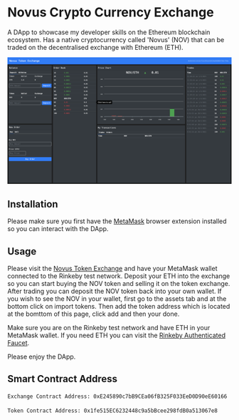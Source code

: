# Novus Crypto Currency Exchange

A DApp to showcase my developer skills on the Ethereum blockchain ecosystem. Has a native cryptocurrency called 'Novus' (NOV) that can be traded on the decentralised exchange with Ethereum (ETH).

![Novus Cryptocurrency Exchange](/public/novus_token_exchange.png 'Novus Token Exchange')

## Installation

Please make sure you first have the [MetaMask](https://metamask.io/) browser extension installed so you can interact with the DApp.

## Usage

Please visit the [Novus Token Exchange](https://eu4cp-qaaaa-aaaad-qazda-cai.ic.fleek.co/) and have your MetaMask wallet connected to the Rinkeby test network. Deposit your ETH into the exchange so you can start buying the NOV token and selling it on the token exchange. After trading you can deposit the NOV token back into your own wallet. If you wish to see the NOV in your wallet, first go to the assets tab and at the bottom click on import tokens. Then add the token address which is located at the bomttom of this page, click add and then your done.

Make sure you are on the Rinkeby test network and have ETH in your MetaMask wallet. If you need ETH you can visit the [Rinkeby Authenticated Faucet](https://faucet.rinkeby.io/).

Please enjoy the DApp.

## Smart Contract Address

```
Exchange Contract Address: 0xE245890c7bB9CEa06fB325F033EeD0D90eE60166

Token Contract Address: 0x1fe515EC6232448c9a5bBcee298fdB0a513067e8
```
